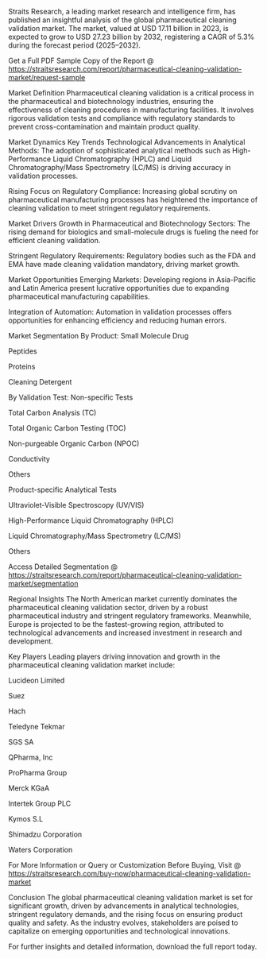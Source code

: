 Straits Research, a leading market research and intelligence firm, has published an insightful analysis of the global pharmaceutical cleaning validation market. The market, valued at USD 17.11 billion in 2023, is expected to grow to USD 27.23 billion by 2032, registering a CAGR of 5.3% during the forecast period (2025–2032).

Get a Full PDF Sample Copy of the Report @ https://straitsresearch.com/report/pharmaceutical-cleaning-validation-market/request-sample

Market Definition
Pharmaceutical cleaning validation is a critical process in the pharmaceutical and biotechnology industries, ensuring the effectiveness of cleaning procedures in manufacturing facilities. It involves rigorous validation tests and compliance with regulatory standards to prevent cross-contamination and maintain product quality.

Market Dynamics
Key Trends
Technological Advancements in Analytical Methods: The adoption of sophisticated analytical methods such as High-Performance Liquid Chromatography (HPLC) and Liquid Chromatography/Mass Spectrometry (LC/MS) is driving accuracy in validation processes.

Rising Focus on Regulatory Compliance: Increasing global scrutiny on pharmaceutical manufacturing processes has heightened the importance of cleaning validation to meet stringent regulatory requirements.

Market Drivers
Growth in Pharmaceutical and Biotechnology Sectors: The rising demand for biologics and small-molecule drugs is fueling the need for efficient cleaning validation.

Stringent Regulatory Requirements: Regulatory bodies such as the FDA and EMA have made cleaning validation mandatory, driving market growth.

Market Opportunities
Emerging Markets: Developing regions in Asia-Pacific and Latin America present lucrative opportunities due to expanding pharmaceutical manufacturing capabilities.

Integration of Automation: Automation in validation processes offers opportunities for enhancing efficiency and reducing human errors.

Market Segmentation
By Product:
Small Molecule Drug

Peptides

Proteins

Cleaning Detergent

By Validation Test:
Non-specific Tests

Total Carbon Analysis (TC)

Total Organic Carbon Testing (TOC)

Non-purgeable Organic Carbon (NPOC)

Conductivity

Others

Product-specific Analytical Tests

Ultraviolet-Visible Spectroscopy (UV/VIS)

High-Performance Liquid Chromatography (HPLC)

Liquid Chromatography/Mass Spectrometry (LC/MS)

Others

Access Detailed Segmentation @ https://straitsresearch.com/report/pharmaceutical-cleaning-validation-market/segmentation

Regional Insights
The North American market currently dominates the pharmaceutical cleaning validation sector, driven by a robust pharmaceutical industry and stringent regulatory frameworks. Meanwhile, Europe is projected to be the fastest-growing region, attributed to technological advancements and increased investment in research and development.

Key Players
Leading players driving innovation and growth in the pharmaceutical cleaning validation market include:

Lucideon Limited

Suez

Hach

Teledyne Tekmar

SGS SA

QPharma, Inc

ProPharma Group

Merck KGaA

Intertek Group PLC

Kymos S.L

Shimadzu Corporation

Waters Corporation

For More Information or Query or Customization Before Buying, Visit @ https://straitsresearch.com/buy-now/pharmaceutical-cleaning-validation-market

Conclusion
The global pharmaceutical cleaning validation market is set for significant growth, driven by advancements in analytical technologies, stringent regulatory demands, and the rising focus on ensuring product quality and safety. As the industry evolves, stakeholders are poised to capitalize on emerging opportunities and technological innovations.

For further insights and detailed information, download the full report today.
